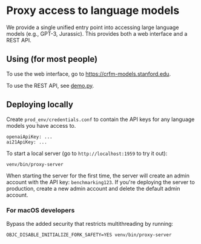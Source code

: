 # Proxy access to language models

We provide a single unified entry point into accessing large language models
(e.g., GPT-3, Jurassic).  This provides both a web interface and a REST API.

## Using (for most people)

To use the web interface, go to https://crfm-models.stanford.edu.

To use the REST API, see [demo.py](demo.py).

## Deploying locally

Create `prod_env/credentials.conf` to contain the API keys for any language
models you have access to.

    openaiApiKey: ...
    ai21ApiKey: ...

To start a local server (go to `http://localhost:1959` to try it out):

    venv/bin/proxy-server

When starting the server for the first time, the server will create an admin account 
with the API key: `benchmarking123`.
If you're deploying the server to production, create a new admin account and delete
the default admin account.

### For macOS developers

Bypass the added security that restricts multithreading by running:

    OBJC_DISABLE_INITIALIZE_FORK_SAFETY=YES venv/bin/proxy-server
